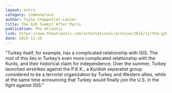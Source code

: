 ```yaml
---
layout: entry
category: commonplace
author: Tajha Chappellet-Lanier
title: The G20 Summit After Paris
publication: The Atlantic
link: https://www.theatlantic.com/international/archive/2015/11/the-g20-summit-after-paris/416127/
date: 2015-11-16
---
```


"Turkey itself, for example, has a complicated relationship with ISIS. The root of this lies in Turkey’s even more complicated relationship with the Kurds, and their historical claim for independence. Over the summer, Turkey launched airstrikes against the P.K.K., a Kurdish separatist group considered to be a terrorist organization by Turkey and Western allies, while at the same time announcing that Turkey would finally join the U.S. in the fight against ISIS."
 
 
